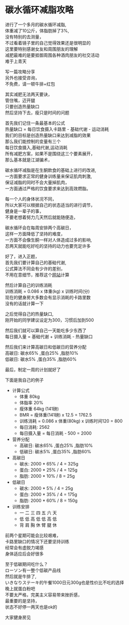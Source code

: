 # 碳水循环减脂攻略

进行了一个多月的碳水循环减脂, </br>
体重减了10公斤，体脂肪掉了3%,</br>
没有特别的去测量，</br>
不过看着镜子里的自己觉得效果还是很明显的 </br>
这里要特别感谢女友和周围朋友的理解 </br>
减肥最难的是要抵御周围各种酒肉朋友的社交活动 </br>
难于上青天 </br>

写一篇攻略分享 </br>
另外也接受咨询，</br>
不免费，请一顿牛排+红包 </br>

其实减肥无法两天要诀，</br>
管住嘴，迈开腿 </br>
只要创造热量缺口 </br>
然后坚持下去，瘦只是时间的问题 </br>

首先我们记住一条最基本的公式 </br> 
热量缺口 = 每日饮食摄入卡路里 - 基础代谢 - 运动消耗 </br>
我们的目标是创造热量缺口来达到减脂的效果 </br>
那么我们能控制的变量有三个 </br>
每日饮食摄入,基础代谢,运动消耗 </br>
所有减肥方案，如果不是围绕这三个要素展开，</br>
那么基本就是江湖骗术，</br>

碳水循环减脂是在生酮飲食的基础上进行的改进, </br>
一方面要求正常的健身训练量来保证肌肉刺激, </br>
保证减脂的同时不会大量掉肌肉，</br>
一方面通过严格的饮食要求来达到高效燃脂。 </br>

每一个人的身体状况不同，</br>
所以大家可以根据自己的状态适当的进行调节，</br>
健身是一辈子的事，</br>
不要老想着努力几天然后就能随便造，</br>

碳水循环会在每周安排两个高碳日，</br>
这样一方面降低了坚持的难度，</br>
一方面不会像生酮一样对人体造成过多的影响, </br>
忍两天就能吃好吃的坚持的动力也要充足许多 </br>

好了，进入正题，</br>
首先我们要计算自己的基础代谢, </br>
公式算法不同会有少许的差别，</br>
不用在意细节，推荐这个[网站](https://keisan.casio.jp/exec/system/1161228736)计算 </br>


然后计算自己的训练消耗 </br>
训练消耗 = 0.086 x 体重(kg) x 训练时间(分) </br>
现在的健身房大多数会有显示消耗的卡路里数 </br>
没有的话就计算一下 </br>

之后觉得自己的热量缺口, </br>
刚开始的同学建议设定为300，习惯后加到500 </br>

然后我们就可以算自己一天能吃多少东西了 </br>
每日摄入量 = 基础代谢 + 训练消耗 - 热量缺口 </br>

然后我们来计算高碳日和低碳日的营养分配 </br>
高碳日: 碳水65% ,蛋白25% ,脂肪10% </br>
低碳日: 碳水5% ,蛋白35% ,脂肪60% </br>
  
最后，制定一周的计划就好了 </br>

下面是我自己的例子 </br>
* 计算公式
  - 体重 80kg
  - 体脂率 20%
  - 瘦体重 64kg (141磅)
  - BMR = 瘦体重(141磅) x 12.5 = 1762.5
  - 训练消耗 = 0.086 x 体重(80kg) x 训练时间120 = 800
  - 每日消耗: 2562
  - 每日摄入量 = 每日消耗 - 500 = 2000
* 营养分配
  - 高碳日: 碳水65% ,蛋白25% ,脂肪10%
  - 低碳日: 碳水5% ,蛋白35% ,脂肪60%
* 高碳日
  - 碳水: 2000 * 65% / 4 = 325g
  - 蛋白: 2000 * 25% / 4 = 125g
  - 脂肪: 2000 * 10% / 8 = 25g
* 低碳日
  - 碳水: 2000 * 5% / 4 = 25g
  - 蛋白: 2000 * 35% / 4 = 175g
  - 脂肪: 2000 * 60% / 8 = 150g
* 训练安排
  - 一 二 三 四 五 六 天
  - 低 低 高 低 低 高 低
  - 背 肩 胸 休 臂 腿 休

前两个星期可能会比较艰难，</br>
卡路里缺口的情况下还要坚持训练 </br>
经常会有虚脱力竭感 </br>
身体适应后会好很多 </br>

至于低碳期间吃什么？ </br>
ローソン有一整个低碳产品线 </br>
然后就是牛排了, </br>
いきなりステーキ的午餐1000日元300g也是性价比不吃的选择 </br>
晚上就蛋白粉吧 </br>
不要太严格，完美主义容易带来挫折感，</br>
最重要的是坚持，</br>
状态不好停一两天也是ok的 </br>

大家健身房见 </br>